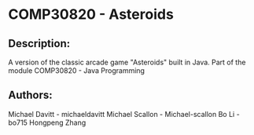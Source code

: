 # COMP30820 - Asteroids

## Description:
A version of the classic arcade game "Asteroids" built in Java. Part of the module COMP30820 - Java Programming

## Authors:
Michael Davitt - michaeldavitt
Michael Scallon - Michael-scallon
Bo Li - bo715
Hongpeng Zhang